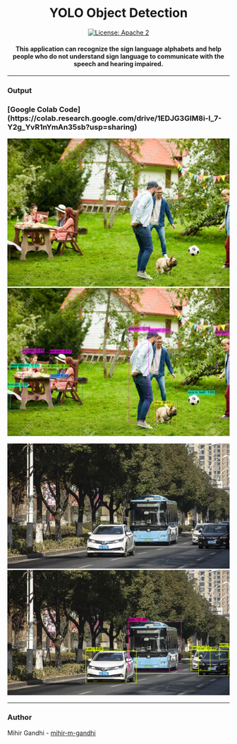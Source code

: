 <h1 align="center">YOLO Object Detection</h1>

<div align="center">
  
[![License: Apache 2](https://img.shields.io/badge/License-Apache-yellow.svg)](https://www.apache.org/licenses/LICENSE-2.0)

<h4>This application can recognize the sign language alphabets and help people who do not understand sign language to communicate with the speech and hearing impaired.</h4>
 
</div>

-----------------------------------------
### Output

<h3> [Google Colab Code](https://colab.research.google.com/drive/1EDJG3GIM8i-l_7-Y2g_YvR1nYmAn35sb?usp=sharing) </h3>

<p align="center">
    <img src="./images/test1.jpg">
    <img src="./images/output1.jpg">
</p>

<p align="center">
    <img src="./images/test2.jpg">
    <img src="./images/output2.jpg">
</p>

------------------------------------------
### Author

Mihir Gandhi - [mihir-m-gandhi](https://github.com/mihir-m-gandhi)
